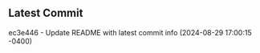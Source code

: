 
## Latest Commit
ec3e446 - Update README with latest commit info (2024-08-29 17:00:15 -0400) <Yunxi-Zhou>
